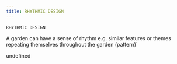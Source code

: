 ```yaml
---
title: RHYTHMIC DESIGN
---
```

`RHYTHMIC DESIGN`

A garden can have a sense of rhythm e.g. similar features or themes repeating themselves throughout the garden (pattern)`

undefined